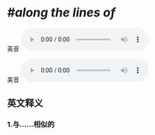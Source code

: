 # ***\#along the lines of*** 
英音
<audio src="./media/along the lines of1_AAC.aac" controls="controls"></audio>

美音
<audio src="./media/along the lines of2_AAC.aac" controls="controls"></audio>



  

英文释义
---
### 1.**与……相似的**  


